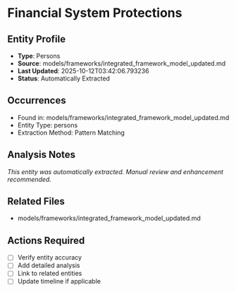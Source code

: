 # Financial System Protections

## Entity Profile
- **Type**: Persons
- **Source**: models/frameworks/integrated_framework_model_updated.md
- **Last Updated**: 2025-10-12T03:42:06.793236
- **Status**: Automatically Extracted

## Occurrences
- Found in: models/frameworks/integrated_framework_model_updated.md
- Entity Type: persons
- Extraction Method: Pattern Matching

## Analysis Notes
*This entity was automatically extracted. Manual review and enhancement recommended.*

## Related Files
- models/frameworks/integrated_framework_model_updated.md

## Actions Required
- [ ] Verify entity accuracy
- [ ] Add detailed analysis
- [ ] Link to related entities
- [ ] Update timeline if applicable
